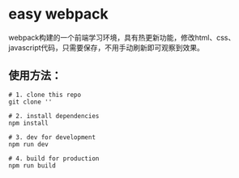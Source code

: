 # easy webpack

webpack构建的一个前端学习环境，具有热更新功能，修改html、css、javascript代码，只需要保存，不用手动刷新即可观察到效果。

## 使用方法：

```
# 1. clone this repo
git clone ''

# 2. install dependencies
npm install

# 3. dev for development
npm run dev

# 4. build for production
npm run build
```
